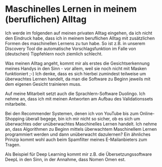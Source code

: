 # Maschinelles Lernen in meinem (beruflichen) Alltag

Ich werde im folgenden auf meinen privaten Alltag eingehen, da ich nicht den Eindruck habe, dass ich in meinem beruflichen Alltag mit zusätzlichen Formen des maschinellen Lernens zu tun habe. So ist z.B. in unserem Discovery Tool die automatische Vorschlagsfunktion im Falle von (deutschen) Tippfehlern noch ziemlich schlecht.

Was meinen Alltag angeht, kommt mir als erstes die Gesichtserkennung meines Handys in den Sinn - vor allem, weil sie noch nicht mit Masken funktioniert ;-) Ich denke, dass es sich hierbei zumindest teilweise um überwachtes Lernen handelt, da man die Software zu Beginn jeweils mit dem eigenen Gesicht trainieren muss.

Auf meine Mitarbeit setzt auch die Sprachlern-Software Duolingo. Ich nehme an, dass ich mit meinen Antworten am Aufbau des Validationssets mitarbeite.

Bei den Recommender Systemen, denen ich von YouTube bis zum Online-Shopping überall begege, bin ich mir nicht so sicher, ob es sich um überwachtes oder unüberwachtes Maschinelles Lernen handelt. Ich nehme an, dass Algorithmen zu Beginn mittels überwachtem Maschinellem Lernen programmiert werden und dann unüberwacht dazulernen? Ein ähnliches Prinzip kommt wohl auch beim Spamfilter meines E-Mailanbieters zum Tragen.

Als Beispiel für Deep Learning kommt mir z.B. die Übersetzungssoftware DeepL in den Sinn, in der Annahme, dass Nomen Omen est.
